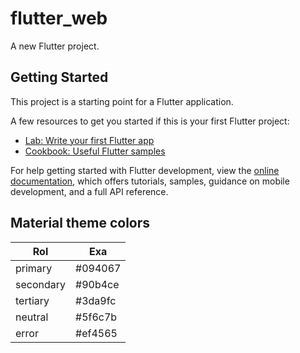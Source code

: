 # flutter_web

A new Flutter project.

## Getting Started

This project is a starting point for a Flutter application.

A few resources to get you started if this is your first Flutter project:

- [Lab: Write your first Flutter app](https://docs.flutter.dev/get-started/codelab)
- [Cookbook: Useful Flutter samples](https://docs.flutter.dev/cookbook)

For help getting started with Flutter development, view the
[online documentation](https://docs.flutter.dev/), which offers tutorials,
samples, guidance on mobile development, and a full API reference.

## Material theme colors

|Rol | Exa |
| --- | --- |
| primary | #094067 |
| secondary | #90b4ce |
| tertiary | #3da9fc |
| neutral | #5f6c7b |
| error | #ef4565 |
